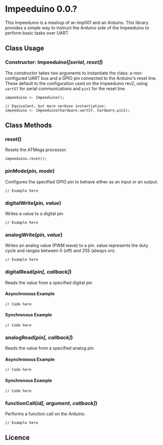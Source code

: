 # Impeeduino 0.0.?

This Impeeduino is a mashup of an imp001 and an Arduino. This library provides a simple way to instruct the Arduino side of the Impeeduino to perform basic tasks over UART. 

<!--
**To add this library to your project, add** `#require "Utilities.nut:1.0.0"` **to the top of your agent or device code.**
-->

## Class Usage

### Constructor: Impeeduino(*[serial, reset]*)

The constructor takes two arguments to instantiate the class: a non-configured UART bus and a GPIO pin connected to the Arduino's reset line. These default to the configuration used on the Impeeduino rev2, using `uart57` for serial communications and `pin1` for the reset line.

```squirrel
impeeduino <- Impeeduino();

// Equivalent, but more verbose instantiation:
impeeduino <- Impeeduino(hardware.uart57, hardware.pin1);
```

## Class Methods

### reset()

Resets the ATMega processor.

```squirrel
impeeduino.reset();
```

### pinMode(*pin, mode*)

Configures the specified GPIO pin to behave either as an input or an output.

```squirrel
// Example here
```

### digitalWrite(*pin, value*)

Writes a value to a digital pin

```squirrel
// Example here
```

### analogWrite(*pin, value*)

Writes an analog value (PWM wave) to a pin. value represents the duty cycle and ranges between 0 (off) and 255 (always on).

```squirrel
// Example here
```

### digitalRead(*pin[, callback]*)

Reads the value from a specified digital pin

#### Asynchronous Example

```squirrel
// Code here
```

#### Synchronous Example

```squirrel
// Code here
```

### analogRead(*pin[, callback]*)

Reads the value from a specified analog pin

#### Asynchronous Example

```squirrel
// Code here
```

#### Synchronous Example

```squirrel
// Code here
```
### functionCall(*id[, argument, callback]*)

Performs a function call on the Arduino.

```squirrel
// Example here
```

## Licence

<!--
Impeeduino.class.nut is provided under the [license](./LICENSE).
-->